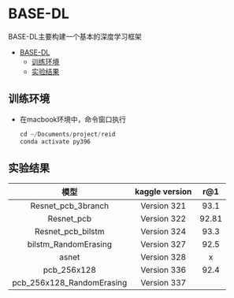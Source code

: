 
# BASE-DL

BASE-DL主要构建一个基本的深度学习框架

- [BASE-DL](#base-dl)
  - [训练环境](#训练环境)
  - [实验结果](#实验结果)


## 训练环境  

- 在macbook环境中，命令窗口执行

    ```python 
    cd ~/Documents/project/reid
    conda activate py396
    ```

## 实验结果

|           模型            | kaggle version |  r@1  |
| :-----------------------: | :------------: | :---: |
|    Resnet_pcb_3branch     |  Version 321   | 93.1  |
|        Resnet_pcb         |  Version 322   | 92.81 |
|     Resnet_pcb_bilstm     |  Version 324   | 93.3  |
|   bilstm_RandomErasing    |  Version 327   | 92.5  |
|           asnet           |  Version 328   |   x   |
|        pcb_256x128        |  Version 336   | 92.4  |
| pcb_256x128_RandomErasing |  Version 337   |       |




    
